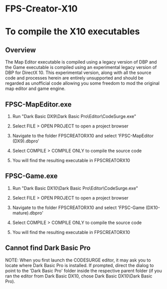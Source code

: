 # FPS-Creator-X10

To compile the X10 executables
==============================

Overview
--------

The Map Editor executable is compiled using a legacy version of DBP and the Game executable is compiled using an experimental legacy version of DBP for DirectX 10. This experimental version, along with all the source code and processes herein are entirely unsupported and should be regarded as unofficial code allowing you some freedom to mod the original map editor and game engine.

FPSC-MapEditor.exe
------------------

1. Run "Dark Basic DX9\Dark Basic Pro\Editor\CodeSurge.exe"

2. Select FILE > OPEN PROJECT to open a project browser

3. Navigate to the folder FPSCREATORX10 and select 'FPSC-MapEditor (DX9).dbpro'

4. Select COMPILE > COMPILE ONLY to compile the source code

5. You will find the resulting executable in FPSCREATORX10

FPSC-Game.exe
-------------

1. Run "Dark Basic DX10\Dark Basic Pro\Editor\CodeSurge.exe"

2. Select FILE > OPEN PROJECT to open a project browser

3. Navigate to the folder FPSCREATORX10 and select 'FPSC-Game (DX10-mature).dbpro'

4. Select COMPILE > COMPILE ONLY to compile the source code

5. You will find the resulting executable in FPSCREATORX10

Cannot find Dark Basic Pro
--------------------------

NOTE: When you first launch the CODESURGE editor, it may ask you to locate where Dark Basic Pro is installed. If prompted, direct the dialog to point to the 'Dark Basic Pro' folder inside the respective parent folder (if you ran the editor from Dark Basic DX10, chose Dark Basic DX10\Dark Basic Pro).
